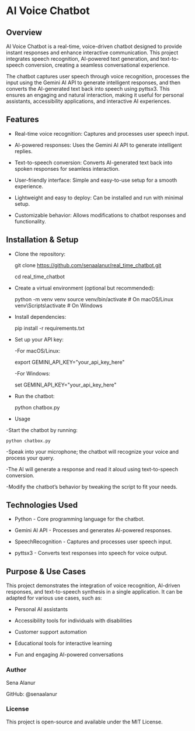 # AI Voice Chatbot

## Overview

AI Voice Chatbot is a real-time, voice-driven chatbot designed to provide instant responses and enhance interactive communication. This project integrates speech recognition, AI-powered text generation, and text-to-speech conversion, creating a seamless conversational experience.

The chatbot captures user speech through voice recognition, processes the input using the Gemini AI API to generate intelligent responses, and then converts the AI-generated text back into speech using pyttsx3. This ensures an engaging and natural interaction, making it useful for personal assistants, accessibility applications, and interactive AI experiences.

## Features

* Real-time voice recognition: Captures and processes user speech input.

* AI-powered responses: Uses the Gemini AI API to generate intelligent replies.

* Text-to-speech conversion: Converts AI-generated text back into spoken responses for seamless interaction.

* User-friendly interface: Simple and easy-to-use setup for a smooth experience.

* Lightweight and easy to deploy: Can be installed and run with minimal setup.

* Customizable behavior: Allows modifications to chatbot responses and functionality.

## Installation & Setup

* Clone the repository:

    git clone https://github.com/senaalanur/real_time_chatbot.git

    cd real_time_chatbot

* Create a virtual environment (optional but recommended):

    python -m venv venv
    source venv/bin/activate  # On macOS/Linux
    venv\Scripts\activate  # On Windows

* Install dependencies:

    pip install -r requirements.txt

* Set up your API key:

  -For macOS/Linux:

    export GEMINI_API_KEY="your_api_key_here"

  -For Windows:

    set GEMINI_API_KEY="your_api_key_here"

* Run the chatbot:

   python chatbox.py

* Usage

 -Start the chatbot by running:

    python chatbox.py

 -Speak into your microphone; the chatbot will recognize your voice and process your query.

 -The AI will generate a response and read it aloud using text-to-speech conversion.

 -Modify the chatbot’s behavior by tweaking the script to fit your needs.

## Technologies Used

* Python - Core programming language for the chatbot.

* Gemini AI API - Processes and generates AI-powered responses.

* SpeechRecognition - Captures and processes user speech input.

* pyttsx3 - Converts text responses into speech for voice output.

## Purpose & Use Cases

This project demonstrates the integration of voice recognition, AI-driven responses, and text-to-speech synthesis in a single application. It can be adapted for various use cases, such as:

* Personal AI assistants

* Accessibility tools for individuals with disabilities

* Customer support automation

* Educational tools for interactive learning

* Fun and engaging AI-powered conversations

### Author ###

Sena Alanur

GitHub: @senaalanur

### License ###

This project is open-source and available under the MIT License.
